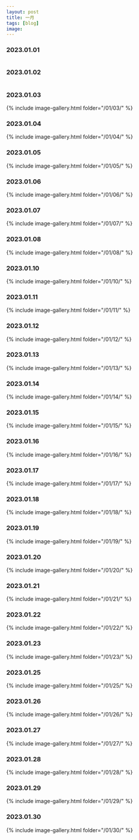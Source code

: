 ```yaml
---
layout: post
title: 一月
tags: [blog]
image: 
---
```


### 2023.01.01

<style>
    .image-gallery {
        overflow: auto;
        margin-left: -1%!important;
    }
    .image-gallery li {
        float: left;
        display: block;
        margin: 0 0 1% 1%;
        width: 19%;
    }
    .image-gallery li a {
        text-align: center;
        text-decoration: none!important;
        color: #777;
        transition: box-shadow 0.3s ease-in-out; /* Smooth transition for box-shadow */
    }
    .image-gallery li a span {
        display: block;
        text-overflow: ellipsis;
        overflow: hidden;
        white-space: nowrap;
        padding: 3px 0;
    }
    .image-gallery li a img {
        width: 100%;
        display: block;
        border-radius: 5px; /* Rounded corners */
        box-shadow: 0 2px 4px rgba(0, 0, 0, 0.1); /* Light shadow */
    }
    .image-gallery li a:hover {
        box-shadow: 0 4px 8px rgba(0, 0, 0, 0.2); /* Deeper shadow on hover */
    }
</style>


<script src="/js/jquery-3.1.1.min.js"></script>
<script src="/js/image-gallery.js"> </script>

<ul id="image-2023-01-01" class="image-gallery"></ul>

### 2023.01.02

<ul id="image-2023-01-02" class="image-gallery"></ul>

### 2023.01.03

{% include image-gallery.html folder="/01/03/" %}

### 2023.01.04

{% include image-gallery.html folder="/01/04/" %}

### 2023.01.05

{% include image-gallery.html folder="/01/05/" %}

### 2023.01.06

{% include image-gallery.html folder="/01/06/" %}

### 2023.01.07

{% include image-gallery.html folder="/01/07/" %}

### 2023.01.08

{% include image-gallery.html folder="/01/08/" %}

### 2023.01.10

{% include image-gallery.html folder="/01/10/" %}

### 2023.01.11

{% include image-gallery.html folder="/01/11/" %}

### 2023.01.12

{% include image-gallery.html folder="/01/12/" %}

### 2023.01.13

{% include image-gallery.html folder="/01/13/" %}

### 2023.01.14

{% include image-gallery.html folder="/01/14/" %}

### 2023.01.15

{% include image-gallery.html folder="/01/15/" %}

### 2023.01.16

{% include image-gallery.html folder="/01/16/" %}

### 2023.01.17

{% include image-gallery.html folder="/01/17/" %}

### 2023.01.18

{% include image-gallery.html folder="/01/18/" %}

### 2023.01.19

{% include image-gallery.html folder="/01/19/" %}

### 2023.01.20

{% include image-gallery.html folder="/01/20/" %}

### 2023.01.21

{% include image-gallery.html folder="/01/21/" %}

### 2023.01.22

{% include image-gallery.html folder="/01/22/" %}

### 2023.01.23

{% include image-gallery.html folder="/01/23/" %}

### 2023.01.25

{% include image-gallery.html folder="/01/25/" %}

### 2023.01.26

{% include image-gallery.html folder="/01/26/" %}

### 2023.01.27

{% include image-gallery.html folder="/01/27/" %}

### 2023.01.28

{% include image-gallery.html folder="/01/28/" %}

### 2023.01.29

{% include image-gallery.html folder="/01/29/" %}

### 2023.01.30

{% include image-gallery.html folder="/01/30/" %}